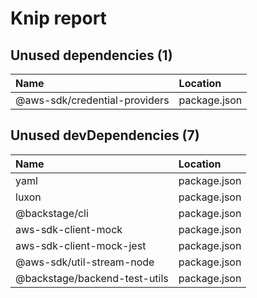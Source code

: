 # Knip report

## Unused dependencies (1)

| Name                          | Location     |
|:------------------------------|:-------------|
| @aws-sdk/credential-providers | package.json |

## Unused devDependencies (7)

| Name                          | Location     |
|:------------------------------|:-------------|
| yaml                          | package.json |
| luxon                         | package.json |
| @backstage/cli                | package.json |
| aws-sdk-client-mock           | package.json |
| aws-sdk-client-mock-jest      | package.json |
| @aws-sdk/util-stream-node     | package.json |
| @backstage/backend-test-utils | package.json |

